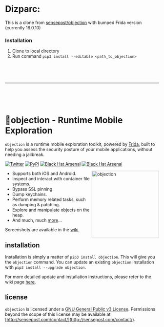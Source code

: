 # Dizparc:

This is a clone from [sensepost/objection](https://github.com/sensepost/objection) with bumped Frida version (currently 16.0.10)

### Installation
1. Clone to local directory
2. Run command `pip3 install --editable <path_to_objection>`

  

<br>
<br>
<br>
    

***

<br>
<br>
<br>







# 📱objection - Runtime Mobile Exploration

`objection` is a runtime mobile exploration toolkit, powered by [Frida](https://www.frida.re/), built to help you assess the security posture of your mobile applications, without needing a jailbreak.

[![Twitter](https://img.shields.io/badge/twitter-%40leonjza-blue.svg)](https://twitter.com/leonjza)
[![PyPi](https://badge.fury.io/py/objection.svg)](https://pypi.python.org/pypi/objection)
[![Black Hat Arsenal](https://raw.githubusercontent.com/toolswatch/badges/master/arsenal/europe/2017.svg?sanitize=true)](https://www.blackhat.com/eu-17/arsenal-overview.html)
[![Black Hat Arsenal](https://raw.githubusercontent.com/toolswatch/badges/master/arsenal/usa/2019.svg?sanitize=true)](https://www.blackhat.com/us-19/arsenal-overview.html)

<img align="right" src="./images/objection.png" height="220" alt="objection">

- Supports both iOS and Android.
- Inspect and interact with container file systems.
- Bypass SSL pinning.
- Dump keychains.
- Perform memory related tasks, such as dumping & patching.
- Explore and manipulate objects on the heap.
- And much, much [more](https://github.com/sensepost/objection/wiki/Features)...

Screenshots are available in the [wiki](https://github.com/sensepost/objection/wiki/Screenshots).

## installation

Installation is simply a matter of `pip3 install objection`. This will give you the `objection` command. You can update an existing `objection` installation with `pip3 install --upgrade objection`.

For more detailed update and installation instructions, please refer to the wiki page [here](https://github.com/sensepost/objection/wiki/Installation).

## license

`objection` is licensed under a [GNU General Public v3 License](https://www.gnu.org/licenses/gpl-3.0.en.html). Permissions beyond the scope of this license may be available at [http://sensepost.com/contact/](http://sensepost.com/contact/).
